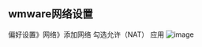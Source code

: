 ## wmware网络设置
偏好设置》网络》添加网络
勾选允许（NAT）
应用
![image](https://user-images.githubusercontent.com/83051290/201591680-4827fb91-3e0e-46e0-92a5-e5472c93788f.png)
